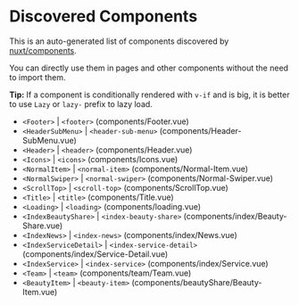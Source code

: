 # Discovered Components

This is an auto-generated list of components discovered by [nuxt/components](https://github.com/nuxt/components).

You can directly use them in pages and other components without the need to import them.

**Tip:** If a component is conditionally rendered with `v-if` and is big, it is better to use `Lazy` or `lazy-` prefix to lazy load.

- `<Footer>` | `<footer>` (components/Footer.vue)
- `<HeaderSubMenu>` | `<header-sub-menu>` (components/Header-SubMenu.vue)
- `<Header>` | `<header>` (components/Header.vue)
- `<Icons>` | `<icons>` (components/Icons.vue)
- `<NormalItem>` | `<normal-item>` (components/Normal-Item.vue)
- `<NormalSwiper>` | `<normal-swiper>` (components/Normal-Swiper.vue)
- `<ScrollTop>` | `<scroll-top>` (components/ScrollTop.vue)
- `<Title>` | `<title>` (components/Title.vue)
- `<Loading>` | `<loading>` (components/loading.vue)
- `<IndexBeautyShare>` | `<index-beauty-share>` (components/index/Beauty-Share.vue)
- `<IndexNews>` | `<index-news>` (components/index/News.vue)
- `<IndexServiceDetail>` | `<index-service-detail>` (components/index/Service-Detail.vue)
- `<IndexService>` | `<index-service>` (components/index/Service.vue)
- `<Team>` | `<team>` (components/team/Team.vue)
- `<BeautyItem>` | `<beauty-item>` (components/beautyShare/Beauty-Item.vue)
